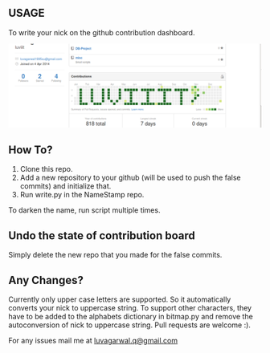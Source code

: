 USAGE
--------
To write your nick on the github contribution dashboard.

![](img.png?raw=True)

How To?
--------
  1. Clone this repo.
  2. Add a new repository to your github (will be used to push the false commits) and initialize that.
  3. Run write.py in the NameStamp repo.

To darken the name, run script multiple times.

Undo the state of contribution board
-------------------------------------
Simply delete the new repo that you made for the false commits.

Any Changes?
---------------
Currently only upper case letters are supported. So it automatically converts your nick to uppercase string.
To support other characters, they have to be added to the alphabets dictionary in bitmap.py and remove the autoconversion of nick to uppercase string.
Pull requests are welcome :).

For any issues mail me at luvagarwal.q@gmail.com

